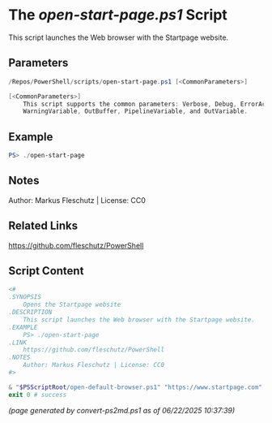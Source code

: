 The *open-start-page.ps1* Script
===========================

This script launches the Web browser with the Startpage website.

Parameters
----------
```powershell
/Repos/PowerShell/scripts/open-start-page.ps1 [<CommonParameters>]

[<CommonParameters>]
    This script supports the common parameters: Verbose, Debug, ErrorAction, ErrorVariable, WarningAction, 
    WarningVariable, OutBuffer, PipelineVariable, and OutVariable.
```

Example
-------
```powershell
PS> ./open-start-page

```

Notes
-----
Author: Markus Fleschutz | License: CC0

Related Links
-------------
https://github.com/fleschutz/PowerShell

Script Content
--------------
```powershell
<#
.SYNOPSIS
	Opens the Startpage website 
.DESCRIPTION
	This script launches the Web browser with the Startpage website.
.EXAMPLE
	PS> ./open-start-page
.LINK
	https://github.com/fleschutz/PowerShell
.NOTES
	Author: Markus Fleschutz | License: CC0
#>

& "$PSScriptRoot/open-default-browser.ps1" "https://www.startpage.com"
exit 0 # success
```

*(page generated by convert-ps2md.ps1 as of 06/22/2025 10:37:39)*
